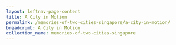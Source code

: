 ```yaml
---
layout: leftnav-page-content
title: A City in Motion
permalink: /memories-of-two-cities-singapore/a-city-in-motion/
breadcrumb: A City in Motion
collection_name: memories-of-two-cities-singapore
---
```

